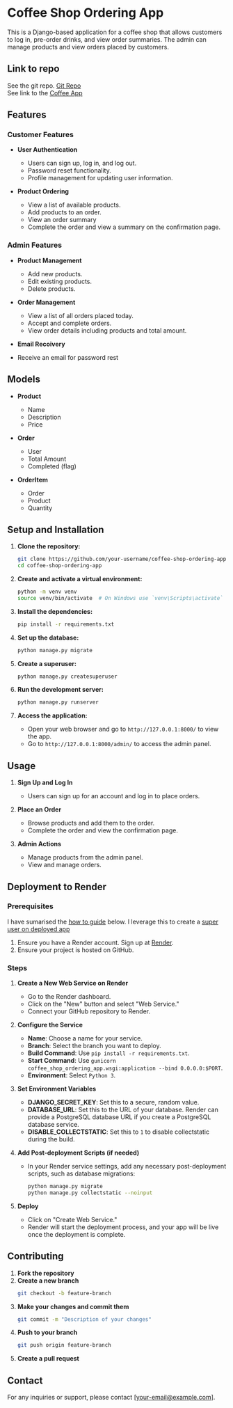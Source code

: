 # Coffee Shop Ordering App

This is a Django-based application for a coffee shop that allows customers to log in, pre-order drinks, and view order summaries. The admin can manage products and view orders placed by customers.

## Link to repo
See the git repo. [Git Repo](https://github.com/RossElmes/youtubeplayer_django_delploy)  
See link to the [Coffee App](https://youtubeplayer-django-27h4.onrender.com)  

## Features

### Customer Features

- **User Authentication**
  - Users can sign up, log in, and log out.
  - Password reset functionality.
  - Profile management for updating user information.

- **Product Ordering**
  - View a list of available products.
  - Add products to an order.
  - View an order summary 
  - Complete the order and view a summary on the confirmation page.

### Admin Features

- **Product Management**
  - Add new products.
  - Edit existing products.
  - Delete products.

- **Order Management**
  - View a list of all orders placed today.
  - Accept and complete orders.
  - View order details including products and total amount.

- **Email Recoivery**
- Receive an email for password rest 

## Models

- **Product**
  - Name
  - Description
  - Price

- **Order**
  - User
  - Total Amount
  - Completed (flag)

- **OrderItem**
  - Order
  - Product
  - Quantity

## Setup and Installation

1. **Clone the repository:**
    ```bash
    git clone https://github.com/your-username/coffee-shop-ordering-app.git
    cd coffee-shop-ordering-app
    ```

2. **Create and activate a virtual environment:**
    ```bash
    python -m venv venv
    source venv/bin/activate  # On Windows use `venv\Scripts\activate`
    ```

3. **Install the dependencies:**
    ```bash
    pip install -r requirements.txt
    ```

4. **Set up the database:**
    ```bash
    python manage.py migrate
    ```

5. **Create a superuser:**
    ```bash
    python manage.py createsuperuser
    ```

6. **Run the development server:**
    ```bash
    python manage.py runserver
    ```

7. **Access the application:**
    - Open your web browser and go to `http://127.0.0.1:8000/` to view the app.
    - Go to `http://127.0.0.1:8000/admin/` to access the admin panel.

## Usage

1. **Sign Up and Log In**
   - Users can sign up for an account and log in to place orders.

2. **Place an Order**
   - Browse products and add them to the order.
   - Complete the order and view the confirmation page.

3. **Admin Actions**
   - Manage products from the admin panel.
   - View and manage orders.

## Deployment to Render

### Prerequisites

I have sumarised the [how to guide](https://docs.render.com/deploy-django) below. 
I leverage this to create a [super user on deployed app](https://community.render.com/t/is-it-possible-to-create-django-admin-account-with-free-plan/6972)

1. Ensure you have a Render account. Sign up at [Render](https://render.com/).
2. Ensure your project is hosted on GitHub.

### Steps

1. **Create a New Web Service on Render**

    - Go to the Render dashboard.
    - Click on the "New" button and select "Web Service."
    - Connect your GitHub repository to Render.

2. **Configure the Service**

    - **Name**: Choose a name for your service.
    - **Branch**: Select the branch you want to deploy.
    - **Build Command**: Use `pip install -r requirements.txt`.
    - **Start Command**: Use `gunicorn coffee_shop_ordering_app.wsgi:application --bind 0.0.0.0:$PORT`.
    - **Environment**: Select `Python 3`.

3. **Set Environment Variables**

    - **DJANGO_SECRET_KEY**: Set this to a secure, random value.
    - **DATABASE_URL**: Set this to the URL of your database. Render can provide a PostgreSQL database URL if you create a PostgreSQL database service.
    - **DISABLE_COLLECTSTATIC**: Set this to `1` to disable collectstatic during the build.

4. **Add Post-deployment Scripts (if needed)**

    - In your Render service settings, add any necessary post-deployment scripts, such as database migrations:
      ```bash
      python manage.py migrate
      python manage.py collectstatic --noinput
      ```

5. **Deploy**

    - Click on "Create Web Service."
    - Render will start the deployment process, and your app will be live once the deployment is complete.

## Contributing

1. **Fork the repository**
2. **Create a new branch**
    ```bash
    git checkout -b feature-branch
    ```
3. **Make your changes and commit them**
    ```bash
    git commit -m "Description of your changes"
    ```
4. **Push to your branch**
    ```bash
    git push origin feature-branch
    ```
5. **Create a pull request**


## Contact

For any inquiries or support, please contact [your-email@example.com].
